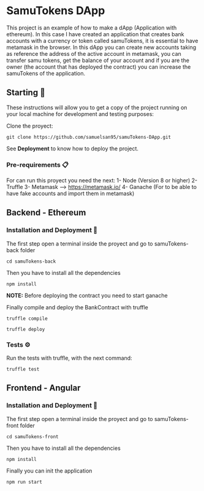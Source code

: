 # SamuTokens DApp

This project is an example of how to make a dApp (Application with ethereum). In this case I have created an application that creates bank accounts with a currency or token called samuTokens, it is essential to have metamask in the browser. In this dApp you can create new accounts taking as reference the address of the active account in metamask, you can transfer samu tokens, get the balance of your account and if you are the owner (the account that has deployed the contract) you can increase the samuTokens of the application.

## Starting 🚀

These instructions will allow you to get a copy of the project running on your local machine for development and testing purposes:

Clone the proyect:
```
git clone https://github.com/samuelsan95/samuTokens-DApp.git
```

See **Deployment** to know how to deploy the project.

### Pre-requirements 📋

For can run this proyect you need the next:
1- Node (Version 8 or higher)
2- Truffle
3- Metamask --> https://metamask.io/
4- Ganache (For to be able to have fake accounts and import them in metamask)

## Backend - Ethereum

### Installation and Deployment 🔧

The first step open a terminal inside the proyect and go to samuTokens-back folder
```
cd samuTokens-back
```

Then you have to install all the dependencies
```
npm install
```

**NOTE:** Before deploying the contract you need to start ganache

Finally compile and deploy the BankContract with truffle
```
truffle compile
```
```
truffle deploy
```

### Tests ⚙️

Run the tests with truffle, with the next command:
```
truffle test
```

## Frontend - Angular

### Installation and Deployment 🔧

The first step open a terminal inside the proyect and go to samuTokens-front folder
```
cd samuTokens-front
```

Then you have to install all the dependencies
```
npm install
```

Finally you can init the application
```
npm run start
```
